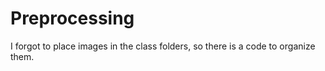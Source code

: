 # Preprocessing
I forgot to place images in the class folders, so there is a code to organize them.
